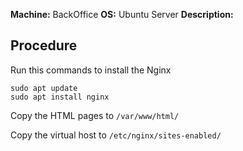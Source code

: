 **Machine:** BackOffice
**OS:** Ubuntu Server
**Description:**

## Procedure
Run this commands to install the Nginx
```
sudo apt update
sudo apt install nginx
```

Copy the HTML pages to `/var/www/html/`

Copy the virtual host to `/etc/nginx/sites-enabled/`
